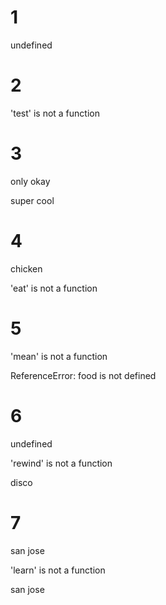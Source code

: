 # 1
undefined

# 2
'test' is not a function

# 3
only okay

super cool

# 4
chicken

'eat' is not a function

# 5
'mean' is not a function

ReferenceError: food is not defined

# 6
undefined

'rewind' is not a function

disco

# 7
san jose

'learn' is not a function

san jose

